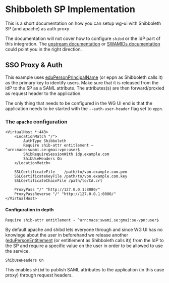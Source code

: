 # Shibboleth SP Implementation

This is a short documentation on how you can setup wg-ui with Shibboleth SP (and apache)
as auth proxy

The documentation will not cover how to configure `shibd` or the IdP part of this integration.
The [upstream documentation](https://wiki.shibboleth.net/confluence/) or
[SWAMIDs
documentation](https://wiki.sunet.se/display/SWAMID/SAML+WebSSO+Service+Provider+Best+Current+Practice)
could point you in the right direction.

## SSO Proxy & Auth

This example uses
[eduPersonPrincipalName](https://www.internet2.edu/media/medialibrary/2013/09/04/internet2-mace-dir-eduperson-201203.html#eduPersonPrincipalName)
(or eppn as Shibboleth calls it) as the  primary key to identify users. Make
sure that it is released from the IdP to the SP as a SAML attribute. The
attributes(s) are then forward/proxied as request header to the application.

The only thing that needs to be configured in the WG UI end is that the
application needs to be started with the `--auth-user-header` flag set to
`eppn`.

### The `apache` configuration

```
<VirtualHost *:443>
    <LocationMatch "/">
        AuthType Shibboleth
        Require shib-attr entitlement ~ ^urn:mace:swami.se:gmai:vpn:user$
        ShibRequireSessionWith idp.example.com
        ShibUseHeaders On
    </LocationMatch>

    SSLCertificateFile    /path/to/vpn.example.com.pem
    SSLCertificateKeyFile /path/to/vpn.example.com.key
    SSLCertificateChainFile /path/to/CA.crt

    ProxyPass "/" "http://127.0.0.1:8080/"
    ProxyPassReverse "/" "http://127.0.0.1:8080/"
</VirtualHost>
```

#### Configuration in depth

```
Require shib-attr entitlement ~ ^urn:mace:swami.se:gmai:su-vpn:user$
```
By default apache and shibd lets everyone through and since WG UI has no
knowlege about the user in beforehand we release another
([eduPersonEntitlement](https://www.internet2.edu/media/medialibrary/2013/09/04/internet2-mace-dir-eduperson-201203.html#eduPersonEntitlement) (or entitlement as Shibboleth calls it))
from the IdP to the SP and require a specific value on the user in order to be
allowed to use the service.

```
ShibUseHeaders On
```

This enables `shibd` to publish SAML attributes to the application (in this case
proxy) through request headers.
